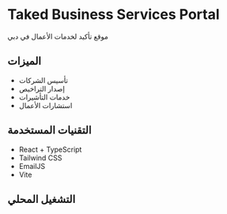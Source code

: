 # Taked Business Services Portal

موقع تأكيد لخدمات الأعمال في دبي

## الميزات
- تأسيس الشركات
- إصدار التراخيص
- خدمات التأشيرات
- استشارات الأعمال

## التقنيات المستخدمة
- React + TypeScript
- Tailwind CSS
- EmailJS
- Vite

## التشغيل المحلي